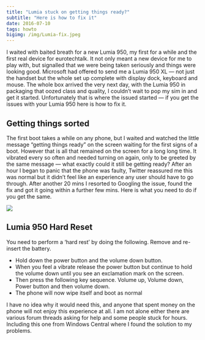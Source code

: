 ```yaml
---
title: "Lumia stuck on getting things ready?"
subtitle: "Here is how to fix it"
date: 2016-07-10
tags: howto
bigimg: /img/Lumia-fix.jpeg
---
```

I waited with baited breath for a new Lumia 950, my first for a while and the first real device for eurotechtalk. It not only meant a new device for me to play with, but signalled that we were being taken seriously and things were looking good.
Microsoft had offered to send me a Lumia 950 XL — not just the handset but the whole set up complete with display dock, keyboard and mouse. The whole box arrived the very next day, with the Lumia 950 in packaging that oozed class and quality, I couldn’t wait to pop my sim in and get it started. Unfortunately that is where the issued started — if you get the issues with your Lumia 950 here is how to fix it.
## Getting things sorted
The first boot takes a while on any phone, but I waited and watched the little message “getting things ready” on the screen waiting for the first signs of a boot. However that is all that remained on the screen for a long long time. It vibrated every so often and needed turning on again, only to be greeted by the same message — what exactly could it still be getting ready?
After an hour I began to panic that the phone was faulty, Twitter reassured me this was normal but it didn’t feel like an experience any user should have to go through. After another 20 mins I resorted to Googling the issue, found the fix and got it going within a further few mins. Here is what you need to do if you get the same.

![][image-2]

## Lumia 950 Hard Reset
You need to perform a ‘hard rest’ by doing the following.
Remove and re-insert the battery.<br>
* Hold down the power button and the volume down button.<br>
* When you feel a vibrate release the power button but continue to hold the volume down until you see an exclamation mark on the screen.<br>
* Then press the following key sequence. Volume up, Volume down, Power button and then volume down.<br>
* The phone will now wipe itself and boot as normal<br>

I have no idea why it would need this, and anyone that spent money on the phone will not enjoy this experience at all. I am not alone either there are various forum threads asking for help and some people stuck for hours. Including this one from Windows Central where I found the solution to my problems.

[image-1]:	https://gr36.gitlab.io/postimage/0Zh45UyU4Mcl-2QtV.jpg
[image-2]:	https://cdn-images-1.medium.com/max/1600/0*VWEFsz4MperI6kIf.jpg
